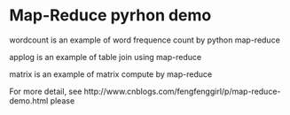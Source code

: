 Map-Reduce pyrhon demo
=
<p>wordcount is an example of word frequence count by python map-reduce</p>
<p>applog is an example of table join using map-reduce</p>
<p>matrix is an example of matrix compute by map-reduce</p>
<p>For more detail, see http://www.cnblogs.com/fengfenggirl/p/map-reduce-demo.html please</p>
